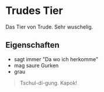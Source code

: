 # Trudes Tier

Das Tier von Trude. Sehr wuschelig.

## Eigenschaften
* sagt immer "Da wo ich herkomme"
* mag saure Gurken
* grau

> Tschul-di-gung. Kapok!